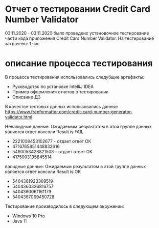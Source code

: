 # Отчет о тестировании  Credit Card Number Validator #
03.11.2020 - 03.11.2020 было проведено установочное тестирование части кода приложения  Credit Card Number Validator.
На тестирование затрачено: 1 час

# описание процесса тестирования #
В процессе тестирования использовались следубщие артефакты:
* Руководство по установке IntelliJ IDEA
* Пример оформления отчетов о тестировании
* Описание ДЗ

В качестве тестовых данных использовались данные https://www.freeformatter.com/credit-card-number-generator-validator.html

Невалидные данные:
Ожидаемым результатом в этой группе данных является ответ консоли Result is FAIL

* 2221008453102677 - отдает ответ OK
* 4716765851448832616
* 5490053428821503 - отдает ответ OK
* 4175003135845514

валидные данные:
Ожидаемым результатом в этой группе данных является ответ консоли Result is OK

* 5404361923309519
* 5404360326816757 
* 5404360061161179
* 5404367069450728

Тестирование производилось в следующем окружении:
* Windows 10 Pro
* Java 11